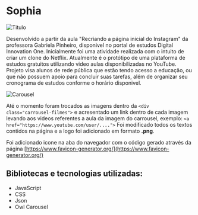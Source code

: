# Sophia

![Titulo](https://i.imgur.com/IlgsYZU.png "Titulo")

Desenvolvido a partir da aula "Recriando a página inicial do Instagram" da professora Gabriela Pinheiro, disponivel no portal de estudos Digital Innovation One.
Inicialmente foi uma atividade realizada com o intuito de criar um clone do  Netflix.
Atualmente é o protótipo de uma plataforma de estudos gratuitos utilizando video aulas disponibilizadas no YouTube. Projeto visa alunos de rede pública que estão tendo acesso a educação, ou que não possuem apoio para concluir suas tarefas, além de organizar seu cronograma de estudos conforme o horário disponivel.

![Carousel](https://i.imgur.com/rFyJjYk.gif "Carousel")

Até o momento foram trocados as imagens dentro da `<div class="carrousel-filmes">` e acresentado um link dentro de cada imagem levando aos videos referentes a aula da imagem do carrousel, exemplo: 
`<a href="https://www.youtube.com/user/....">`
Foi modificado todos os textos contidos na página e a logo foi adicionado em formato **.png**.

Foi adicionado icone na aba do navegador com o código gerado através da página [https://www.favicon-generator.org/](https://www.favicon-generator.org/)

## Bibliotecas e tecnologias utilizadas:
- JavaScript
- CSS
- Json
- Owl Carousel
